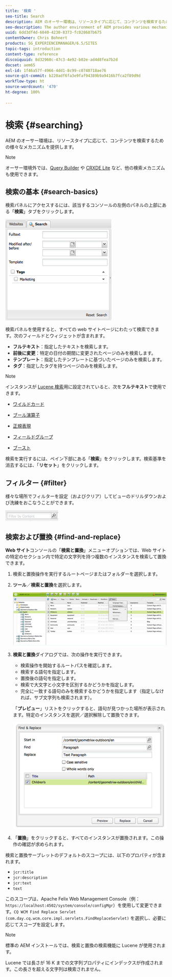 ```yaml
---
title: '検索 '
seo-title: Search
description: AEM のオーサー環境は、リソースタイプに応じて、コンテンツを検索するための様々なメカニズムを提供します。
seo-description: The author environment of AEM provides various mechanisms for searching for content, dependent on the resource type.
uuid: 6dd3df4d-6040-4230-8373-fc028687b675
contentOwner: Chris Bohnert
products: SG_EXPERIENCEMANAGER/6.5/SITES
topic-tags: introduction
content-type: reference
discoiquuid: 8d32960c-47c3-4e92-b02e-ad4d8fea7b2d
docset: aem65
exl-id: 1f46a57f-4966-4dd1-8c99-c0740718ae76
source-git-commit: b220adf6fa3e9faf94389b9a9416b7fca2f89d9d
workflow-type: ht
source-wordcount: '470'
ht-degree: 100%

---
```


# 検索 {#searching}

AEM のオーサー環境は、リソースタイプに応じて、コンテンツを検索するための様々なメカニズムを提供します。

>[!NOTE]
>
>オーサー環境外では、[Query Builder](/help/sites-developing/querybuilder-api.md) や [CRXDE Lite](/help/sites-developing/developing-with-crxde-lite.md) など、他の検索メカニズムも使用できます。

## 検索の基本 {#search-basics}

検索パネルにアクセスするには、該当するコンソールの左側のパネルの上部にある「**検索**」タブをクリックします。

![chlimage_1-101](assets/chlimage_1-101.png)

検索パネルを使用すると、すべての web サイトページにわたって検索できます。次のフィールドとウィジェットが含まれます。

* **フルテキスト**：指定したテキストを検索します。
* **前後に変更**：特定の日付の期間に変更されたページのみを検索します。
* **テンプレート**：指定したテンプレートに基づいたページのみを検索します。
* **タグ**：指定したタグを持つページのみを検索します。

>[!NOTE]
>
>インスタンスが [Lucene 検索](/help/sites-deploying/queries-and-indexing.md)用に設定されていると、次を&#x200B;**フルテキスト**&#x200B;で使用できます。
>
>* [ワイルドカード](https://lucene.apache.org/core/5_3_1/queryparser/org/apache/lucene/queryparser/classic/package-summary.html#Wildcard_Searches)
>* [ブール演算子](https://lucene.apache.org/core/5_3_1/queryparser/org/apache/lucene/queryparser/classic/package-summary.html#Boolean_operators)
>
>* [正規表現](https://lucene.apache.org/core/5_3_1/queryparser/org/apache/lucene/queryparser/classic/package-summary.html#Regexp_Searches)
>* [フィールドグループ](https://lucene.apache.org/core/5_3_1/queryparser/org/apache/lucene/queryparser/classic/package-summary.html#Field_Grouping)
>* [ブースト](https://lucene.apache.org/core/5_3_1/queryparser/org/apache/lucene/queryparser/classic/package-summary.html#Boosting_a_Term)
>


検索を実行するには、ペイン下部にある「**検索**」をクリックします。検索基準を消去するには、「**リセット**」をクリックします。

## フィルター {#filter}

様々な場所でフィルターを設定（およびクリア）してビューのドリルダウンおよび洗練をおこなうことができます。

![chlimage_1-102](assets/chlimage_1-102.png)

## 検索および置換 {#find-and-replace}

**Web サイト**&#x200B;コンソールの「**検索と置換**」メニューオプションでは、Web サイトの特定のセクション内で特定の文字列を持つ複数のインスタンスを検索して置換できます。

1. 検索と置換操作を実行するルートページまたはフォルダーを選択します。
1. **ツール**／**検索と置換**&#x200B;を選択します。

   ![screen_shot_2012-02-15at120346pm](assets/screen_shot_2012-02-15at120346pm.png)

1. **検索と置換**&#x200B;ダイアログでは、次の操作を実行できます。

   * 検索操作を開始するルートパスを確認します。
   * 検索する語句を指定します。
   * 置換後の語句を指定します。
   * 検索で大文字と小文字を区別するかどうかを指定します。
   * 完全に一致する語句のみを検索するかどうかを指定します（指定しなければ、サブ文字列も検索されます）。

   「**プレビュー**」リストをクリックすると、語句が見つかった場所が表示されます。特定のインスタンスを選択／選択解除して置換できます。

   ![screen_shot_2012-02-15at120719pm](assets/screen_shot_2012-02-15at120719pm.png)

1. 「**置換**」をクリックすると、すべてのインスタンスが置換されます。この操作の確認が求められます。

検索と置換サーブレットのデフォルトのスコープには、以下のプロパティが含まれます。

* `jcr:title`
* `jcr:description`
* `jcr:text`
* `text`

このスコープは、Apache Felix Web Management Console（例：`https://localhost:4502/system/console/configMgr`）を使用して変更できます。`CQ WCM Find Replace Servlet (com.day.cq.wcm.core.impl.servlets.FindReplaceServlet)` を選択し、必要に応じてスコープを設定します。

>[!NOTE]
>
>標準の AEM インストールでは、検索と置換の検索機能に Lucene が使用されます。
>
>Lucene では長さが 16 K までの文字列プロパティにインデックスが作成されます。この長さを超える文字列は検索されません。
